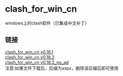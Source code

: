 # clash_for_win_cn
windows上的clash软件（已集成中文补丁）<br>

## 链接
[clash_for_win_cn v0.18.1](http://qdsy.fwbtest.xyz/lelouchli/%E8%BD%AF%E4%BB%B6/Clash.for.Windows-0.18.1_CN.exe)  <br>
[clash_for_win_cn v0.18.2](http://qdsy.fwbtest.xyz/lelouchli/软件/Clash.for.Windows-0.18.2-win.exe)  <br>
[clash_for_win_cn v0.18.2_no_ad](http://qdsy.fwbtest.xyz/lelouchli/软件/Clash.for.Windows-0.18.2-win_no-ads.exe)  <br>
注意:如果文件下载后，后缀为aspx，删除该后缀后即可使用 <br>
